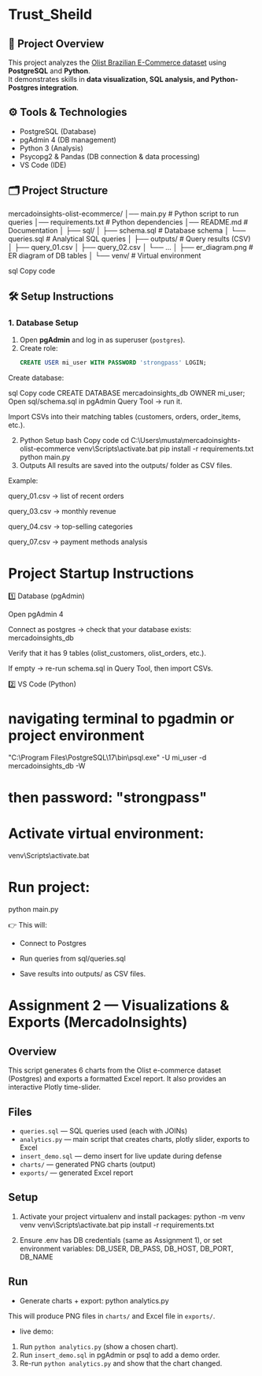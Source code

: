 
# Trust_Sheild

## 📌 Project Overview
This project analyzes the [Olist Brazilian E-Commerce dataset](https://www.kaggle.com/datasets/olistbr/brazilian-ecommerce) using **PostgreSQL** and **Python**.  
It demonstrates skills in **data visualization, SQL analysis, and Python-Postgres integration**.  

## ⚙️ Tools & Technologies
- PostgreSQL (Database)
- pgAdmin 4 (DB management)
- Python 3 (Analysis)
- Psycopg2 & Pandas (DB connection & data processing)
- VS Code (IDE)

## 🗂️ Project Structure
mercadoinsights-olist-ecommerce/
│── main.py # Python script to run queries
│── requirements.txt # Python dependencies
│── README.md # Documentation
│
├── sql/
│ ├── schema.sql # Database schema
│ └── queries.sql # Analytical SQL queries
│
├── outputs/ # Query results (CSV)
│ ├── query_01.csv
│ ├── query_02.csv
│ └── ...
│
├── er_diagram.png # ER diagram of DB tables
│
└── venv/ # Virtual environment

sql
Copy code

## 🛠️ Setup Instructions

### 1. Database Setup
1. Open **pgAdmin** and log in as superuser (`postgres`).
2. Create role:
   ```sql
   CREATE USER mi_user WITH PASSWORD 'strongpass' LOGIN;
Create database:

sql
Copy code
CREATE DATABASE mercadoinsights_db OWNER mi_user;
Open sql/schema.sql in pgAdmin Query Tool → run it.

Import CSVs into their matching tables (customers, orders, order_items, etc.).

2. Python Setup
bash
Copy code
cd C:\Users\musta\mercadoinsights-olist-ecommerce
venv\Scripts\activate.bat
pip install -r requirements.txt
python main.py
3. Outputs
All results are saved into the outputs/ folder as CSV files.

Example:

query_01.csv → list of recent orders

query_03.csv → monthly revenue

query_04.csv → top-selling categories

query_07.csv → payment methods analysis


# Project Startup Instructions

1️⃣ Database (pgAdmin)

Open pgAdmin 4

Connect as postgres → check that your database exists: mercadoinsights_db

Verify that it has 9 tables (olist_customers, olist_orders, etc.).

If empty → re-run schema.sql in Query Tool, then import CSVs.

2️⃣ VS Code (Python)

# navigating terminal to pgadmin or project environment
"C:\Program Files\PostgreSQL\17\bin\psql.exe" -U mi_user -d mercadoinsights_db -W
# then password: "strongpass"


# Activate virtual environment:

venv\Scripts\activate.bat


# Run project:

python main.py


👉 This will:

* Connect to Postgres

* Run queries from sql/queries.sql

* Save results into outputs/ as CSV files.

# Assignment 2 — Visualizations & Exports (MercadoInsights)

## Overview
This script generates 6 charts from the Olist e-commerce dataset (Postgres) and exports a formatted Excel report. It also provides an interactive Plotly time-slider.

## Files
- `queries.sql` — SQL queries used (each with JOINs)
- `analytics.py` — main script that creates charts, plotly slider, exports to Excel
- `insert_demo.sql` — demo insert for live update during defense
- `charts/` — generated PNG charts (output)
- `exports/` — generated Excel report

## Setup
1. Activate your project virtualenv and install packages:
python -m venv venv
venv\Scripts\activate.bat
pip install -r requirements.txt

1. Ensure .env has DB credentials (same as Assignment 1), or set environment variables:
DB_USER, DB_PASS, DB_HOST, DB_PORT, DB_NAME

## Run
- Generate charts + export:
python analytics.py

This will produce PNG files in `charts/` and Excel file in `exports/`.

- live demo:
1. Run `python analytics.py` (show a chosen chart).
2. Run `insert_demo.sql` in pgAdmin or psql to add a demo order.
3. Re-run `python analytics.py` and show that the chart changed.






